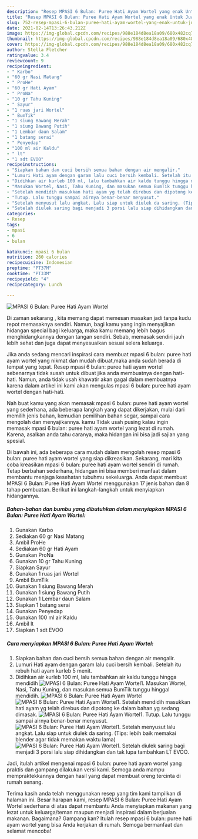 ```yaml
---
description: "Resep MPASI 6 Bulan: Puree Hati Ayam Wortel yang enak Untuk Jualan"
title: "Resep MPASI 6 Bulan: Puree Hati Ayam Wortel yang enak Untuk Jualan"
slug: 752-resep-mpasi-6-bulan-puree-hati-ayam-wortel-yang-enak-untuk-jualan
date: 2021-02-14T13:26:43.212Z
image: https://img-global.cpcdn.com/recipes/988e184d8ea18a09/680x482cq70/mpasi-6-bulan-puree-hati-ayam-wortel-foto-resep-utama.jpg
thumbnail: https://img-global.cpcdn.com/recipes/988e184d8ea18a09/680x482cq70/mpasi-6-bulan-puree-hati-ayam-wortel-foto-resep-utama.jpg
cover: https://img-global.cpcdn.com/recipes/988e184d8ea18a09/680x482cq70/mpasi-6-bulan-puree-hati-ayam-wortel-foto-resep-utama.jpg
author: Stella Fletcher
ratingvalue: 3.4
reviewcount: 9
recipeingredient:
- " Karbo"
- "60 gr Nasi Matang"
- " ProHe"
- "60 gr Hati Ayam"
- " ProNa"
- "10 gr Tahu Kuning"
- " Sayur"
- "1 ruas jari Wortel"
- " BumTik"
- "1 siung Bawang Merah"
- "1 siung Bawang Putih"
- "1 Lembar daun Salam"
- "1 batang serai"
- " Penyedap"
- "100 ml air Kaldu"
- " lt"
- "1 sdt EVOO"
recipeinstructions:
- "Siapkan bahan dan cuci bersih semua bahan dengan air mengalir."
- "Lumuri Hati ayam dengan garam lalu cuci bersih kembali. Setelah itu rebuh hati ayam kurleb 5 menit."
- "Didihkan air kurleb 100 ml, lalu tambahkan air kaldu tunggu hingga mendidih"
- "Masukan Wortel, Nasi, Tahu Kuning, dan masukan semua BumTik tunggu hinggal mendidih."
- "Setelah mendidih masukkan hati ayam yg telah direbus dan dipotong ke dalam bahan yg sedang dimasak."
- "Tutup. Lalu tunggu sampai airnya benar-benar menyusut."
- "Setelah menyusut lalu angkat. Lalu siap untuk diulek da saring. (Tips: lebih baik memakai blender agar tidak memakan waktu lama)"
- "Setelah diulek saring bagi menjadi 3 porsi lalu siap dihidangkan dan tak lupa tambahkan LT EVOO."
categories:
- Resep
tags:
- mpasi
- 6
- bulan

katakunci: mpasi 6 bulan 
nutrition: 260 calories
recipecuisine: Indonesian
preptime: "PT37M"
cooktime: "PT33M"
recipeyield: "4"
recipecategory: Lunch

---
```



![MPASI 6 Bulan: Puree Hati Ayam Wortel](https://img-global.cpcdn.com/recipes/988e184d8ea18a09/680x482cq70/mpasi-6-bulan-puree-hati-ayam-wortel-foto-resep-utama.jpg)

Di zaman  sekarang , kita memang dapat memesan masakan jadi tanpa kudu repot memasaknya sendiri. Namun, bagi kamu yang ingin menyajikan hidangan special bagi keluarga, maka kamu memang lebih bagus menghidangkannya dengan tangan sendiri. Sebab, memasak sendiri jauh lebih sehat dan juga dapat menyesuaikan sesuai selera keluarga.

Jika anda sedang mencari inspirasi cara membuat mpasi 6 bulan: puree hati ayam wortel yang nikmat dan mudah dibuat,maka anda sudah berada di tempat yang tepat. Resep mpasi 6 bulan: puree hati ayam wortel  sebenarnya tidak susah untuk dibuat jika anda membuatnya dengan hati-hati. Namun, anda tidak usah khawatir akan gagal dalam membuatnya 
karena dalam artikel ini kami akan mengulas mpasi 6 bulan: puree hati ayam wortel dengan hati-hati.  



Nah buat kamu yang akan memasak mpasi 6 bulan: puree hati ayam wortel yang sederhana, ada beberapa langkah yang dapat dikerjakan, mulai dari memilih jenis bahan, kemudian pemilihan bahan segar, sampai cara mengolah dan menyajikannya. kamu Tidak usah pusing kalau ingin memasak mpasi 6 bulan: puree hati ayam wortel yang lezat di rumah. Karena, asalkan anda  tahu caranya, maka hidangan ini bisa jadi sajian yang spesial.

Di bawah ini, ada beberapa cara mudah dalam mengolah resep mpasi 6 bulan: puree hati ayam wortel yang siap dikreasikan. Sekarang, mari kita coba kreasikan mpasi 6 bulan: puree hati ayam wortel sendiri di rumah. Tetap berbahan sederhana, hidangan ini bisa memberi manfaat dalam membantu menjaga kesehatan tubuhmu sekeluarga. Anda dapat membuat MPASI 6 Bulan: Puree Hati Ayam Wortel menggunakan 17 jenis bahan dan 8 tahap pembuatan. Berikut ini langkah-langkah untuk menyiapkan hidangannya.

<!--inarticleads1-->

##### Bahan-bahan dan bumbu yang dibutuhkan dalam menyiapkan MPASI 6 Bulan: Puree Hati Ayam Wortel:

1. Gunakan  Karbo
1. Sediakan 60 gr Nasi Matang
1. Ambil  ProHe
1. Sediakan 60 gr Hati Ayam
1. Gunakan  ProNa
1. Gunakan 10 gr Tahu Kuning
1. Siapkan  Sayur
1. Gunakan 1 ruas jari Wortel
1. Ambil  BumTik
1. Gunakan 1 siung Bawang Merah
1. Gunakan 1 siung Bawang Putih
1. Gunakan 1 Lembar daun Salam
1. Siapkan 1 batang serai
1. Gunakan  Penyedap
1. Gunakan 100 ml air Kaldu
1. Ambil  lt
1. Siapkan 1 sdt EVOO




<!--inarticleads2-->

##### Cara menyiapkan MPASI 6 Bulan: Puree Hati Ayam Wortel:

1. Siapkan bahan dan cuci bersih semua bahan dengan air mengalir.
1. Lumuri Hati ayam dengan garam lalu cuci bersih kembali. Setelah itu rebuh hati ayam kurleb 5 menit.
1. Didihkan air kurleb 100 ml, lalu tambahkan air kaldu tunggu hingga mendidih
<img src="//assets-global.cpcdn.com/assets/icons/button_play-2c75c40dde080a61004c1f40b05d8f140eaff45d7e9e6481dc71c63d2e7c4909.png" alt="MPASI 6 Bulan: Puree Hati Ayam Wortel">1. Masukan Wortel, Nasi, Tahu Kuning, dan masukan semua BumTik tunggu hinggal mendidih.
<img src="//assets-global.cpcdn.com/assets/icons/button_play-2c75c40dde080a61004c1f40b05d8f140eaff45d7e9e6481dc71c63d2e7c4909.png" alt="MPASI 6 Bulan: Puree Hati Ayam Wortel"><img src="//assets-global.cpcdn.com/assets/icons/button_play-2c75c40dde080a61004c1f40b05d8f140eaff45d7e9e6481dc71c63d2e7c4909.png" alt="MPASI 6 Bulan: Puree Hati Ayam Wortel">1. Setelah mendidih masukkan hati ayam yg telah direbus dan dipotong ke dalam bahan yg sedang dimasak.
<img src="//assets-global.cpcdn.com/assets/icons/button_play-2c75c40dde080a61004c1f40b05d8f140eaff45d7e9e6481dc71c63d2e7c4909.png" alt="MPASI 6 Bulan: Puree Hati Ayam Wortel">1. Tutup. Lalu tunggu sampai airnya benar-benar menyusut.
<img src="//assets-global.cpcdn.com/assets/icons/button_play-2c75c40dde080a61004c1f40b05d8f140eaff45d7e9e6481dc71c63d2e7c4909.png" alt="MPASI 6 Bulan: Puree Hati Ayam Wortel">1. Setelah menyusut lalu angkat. Lalu siap untuk diulek da saring. (Tips: lebih baik memakai blender agar tidak memakan waktu lama)
<img src="//assets-global.cpcdn.com/assets/icons/button_play-2c75c40dde080a61004c1f40b05d8f140eaff45d7e9e6481dc71c63d2e7c4909.png" alt="MPASI 6 Bulan: Puree Hati Ayam Wortel">1. Setelah diulek saring bagi menjadi 3 porsi lalu siap dihidangkan dan tak lupa tambahkan LT EVOO.




Jadi, itulah artikel mengenai  mpasi 6 bulan: puree hati ayam wortel  yang praktis dan gampang dilakukan versi kami. Semoga anda mampu mempraktekkannya dengan hasil yang dapat membuat oreng tercinta di rumah senang. 

Terima kasih anda telah menggunakan resep yang tim kami tampilkan di halaman ini. Besar harapan kami, resep  MPASI 6 Bulan: Puree Hati Ayam Wortel sederhana di atas dapat membantu Anda menyiapkan makanan yang lezat untuk keluarga/teman maupun menjadi inspirasi dalam berjualan makanan. Bagaimana? Gampang kan? Itulah resep mpasi 6 bulan: puree hati ayam wortel yang bisa Anda kerjakan di rumah. Semoga bermanfaat dan selamat mencoba!

